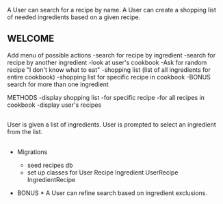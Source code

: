 <!-- A User can create an account. -->
<!-- A User can search for recipes by ingredient. -->
A User can search for a recipe by name.
A User can create a shopping list of needed ingredients based on a given recipe.
<!-- A User can save favorite recipes. -->



## WELCOME ##

<!-- CLI app greets user. -->
<!-- User is asked whether they want to make a create a new account or sign in to existing account. -->
  <!-- If user chooses option to create a new account, -->
  <!-- Make sure that the program checks to see if username is already taken
  If user chooses option to sign in to existing account, -->
Add menu of possible actions
  -search for recipe by ingredient
  -search for recipe by another ingredient
  -look at user's cookbook
  -Ask for random recipe "I don't know what to eat"
  -shopping list (list of all ingredients for entire cookbook)
    -shopping list for specific recipe in cookbook
  -BONUS search for more than one ingredient

  METHODS
    -display shopping list
      -for specific recipe
      -for all recipes in cookbook
    -display user's recipes


##    ##

User is given a list of ingredients.
User is prompted to select an ingredient from the list.
  <!-- OR User is asked to input ingredient.
  write method to find ingredient in db and get it's id
  write method that grabs all IngredientRecipe relationships with that ingredient_id
  return all recipes with that ingredient id in Ingredient Recipe -->
<!-- System returns a list of all the recipes that contain that ingredient. -->
<!-- User selects a recipe.
Recipe is saved to user's cookbook. -->

##    ##

* Migrations
  - seed recipes db
  - set up classes for
    User
    Recipe
    Ingredient
    UserRecipe
    IngredientRecipe











* BONUS *
A User can refine search based on ingredient exclusions.

